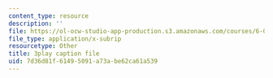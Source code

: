 ```yaml
---
content_type: resource
description: ''
file: https://ol-ocw-studio-app-production.s3.amazonaws.com/courses/6-004-computation-structures-spring-2017/7d36d81f61495091a73abe62ca61a539_dLeI7A7VezQ.vtt
file_type: application/x-subrip
resourcetype: Other
title: 3play caption file
uid: 7d36d81f-6149-5091-a73a-be62ca61a539
---
```

